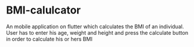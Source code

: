 # BMI-calulcator
An mobile application on flutter which calculates the BMI of an individual. User has to enter his age, weight and height and press the calculate button in order to calculate his or hers BMI

